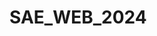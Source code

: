 # SAE_WEB_2024

<!-- /* effet parallax vertical scroll - https://the-goonies.webflow.io/ - https://www.jordangilroy.com/ */
		<div class="w-full h-screen bg-blue-800 flex justify-center items-center sticky z-0 top-0 "><img src="https://picsum.photos/1920/1080?random=1" class="bg-cover w-full h-screen" alt=""></div>
		<div class="w-full h-screen bg-red-800 flex justify-center items-center sticky z-10 top-0 "><img src="https://picsum.photos/1920/1080?random=2" class="bg-cover w-full h-screen" alt=""></div>
		<div class="w-full h-screen bg-green-900 flex justify-center items-center sticky  z-20 top-0 "><img src="https://picsum.photos/1920/1080?random=3" class="bg-cover w-full h-screen" alt=""></div>
		<div class="w-full h-screen bg-green-900 flex justify-center items-center sticky  z-20 top-0 "><img src="https://picsum.photos/1920/1080?random=4" class="bg-cover w-full h-screen" alt=""></div>
		<div class="w-full h-screen bg-green-900 flex justify-center items-center sticky  z-20 top-0 "><img src="https://picsum.photos/1920/1080?random=5" class="bg-cover w-full h-screen" alt=""></div>
		<div class="w-full h-screen bg-green-900 flex justify-center items-center sticky  z-20 top-0 "><img src="https://picsum.photos/1920/1080?random=6" class="bg-cover w-full h-screen" alt=""></div>
	--->
